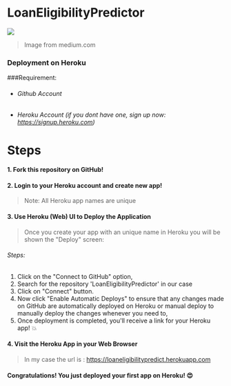 # LoanEligibilityPredictor
![](https://miro.medium.com/max/1280/1*UC0sy0bENl-DLPy3jmXNag.jpeg)
> Image from medium.com

### Deployment on Heroku

###Requirement:

- ###### Github Account
- ###### Heroku Account (if you dont have one, sign up now: https://signup.heroku.com)

# Steps


#### 1. Fork this repository on GitHub!


#### 2. Login to your Heroku account and create new app!

> Note: All Heroku app names are unique

#### 3. Use Heroku (Web) UI to Deploy the Application
> Once you create your app with an unique name in Heroku you will be shown the "Deploy" screen:

###### Steps:
1. Click on the "Connect to GitHub" option,
2. Search for the repository 'LoanEligibilityPredictor' in our case
3. Click on "Connect" button.
4. Now click "Enable Automatic Deploys" to ensure that any changes made on GitHub are automatically deployed on Heroku or manual deploy to manually deploy the changes whenever you need to,
5. Once deployment is completed, you'll receive a link for your Heroku app! :boom:

#### 4. Visit the Heroku App in your Web Browser
> In my case the url is : https://loaneligibilitypredict.herokuapp.com

#### Congratulations! You just deployed your first app on Heroku! :heart_eyes:
